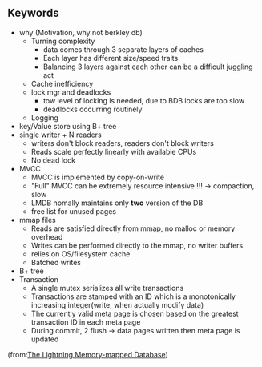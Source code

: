 

## Keywords

- why (Motivation, why not berkley db)
  - Turning complexity
    + data comes through 3 separate layers of caches
    + Each layer has different size/speed traits
    + Balancing 3 layers against each other can be a difficult juggling act
  - Cache inefficiency
  - lock mgr and deadlocks
    + tow level of locking is needed, due to BDB locks are too slow
    + deadlocks occurring routinely 
  - Logging
- key/Value store using B+ tree
- single writer + N readers
  - writers don't block readers, readers don't block writers
  - Reads scale perfectly linearly with available CPUs
  - No dead lock
- MVCC
  - MVCC is implemented by copy-on-write
  - "Full" MVCC can be extremely resource intensive !!! -> compaction, slow
  - LMDB nomally maintains only **two** version of the DB
  - free list for unused pages
- mmap files
  - Reads are satisfied directly from mmap, no malloc or memory overhead
  - Writes can be performed directly to the mmap, no writer buffers
  - relies on OS/filesystem cache
  -  Batched writes
- B+ tree
- Transaction
  - A single mutex serializes all write transactions
  - Transactions are stamped with an ID which is a monotonically increasing integer(write, when actually modify data)
  - The currently valid meta page is chosen based on the greatest transaction ID in each meta page
  - During commit, 2 flush -> data pages written then meta page is updated


(from:[The Lightning Memory-mapped Database](https://www.infoq.com/presentations/lmdb-lighting-memory-mapped-database/#downloadPdf/))

